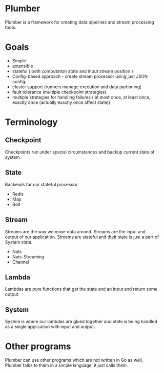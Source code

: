 # Plumber
Plumber is a framework for creating data pipelines and stream processing tools.

# Goals
- Simple 
- extensible
- stateful ( both computation state and input stream position )
- Config-based approach - create stream processor using just JSON config.
- cluster support (runners manage execution and data partioning)
- fault tolerance (multiple checkpoint strategies)
- multiple strategies for handling failures ( at most once, at least once, exactly once (actually exactly once affect state))

# Terminology
## Checkpoint
Checkpoints run under special circumstances and backup current state of system. 
## State
Backends for our stateful processor.
- Redis
- Map
- Bolt
## Stream
Streams are the way we move data around. Streams are the input and output of our application. Streams are stateful and their state is just a part of System state.
- Nats
- Nats-Streaming
- Channel
## Lambda 
Lambdas are pure functions that get the state and an input and return some output.
## System 
System is where our lambdas are glued together and state is being handled as a single application with input and output.

# Other programs
Plumber can use other programs which are not written in Go as well, Plumber talks to them in a simple language, 
it just calls them.



